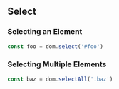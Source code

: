 ## Select

### Selecting an Element
```javascript
const foo = dom.select('#foo')
```

### Selecting Multiple Elements
```javascript
const baz = dom.selectAll('.baz')
```
